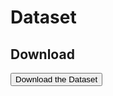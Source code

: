 # Dataset

## Download

<form action="https://github.com/imb-benchmark/imb-benchmark/raw/main/Test_data.zip">
  <button type="submit">Download the Dataset</button>
</form>
